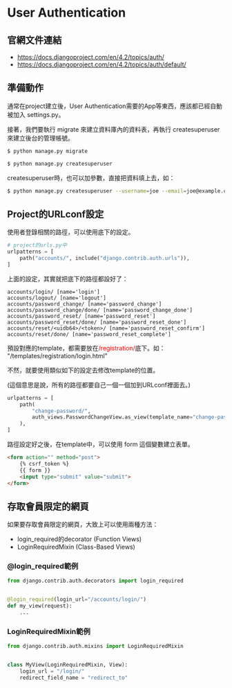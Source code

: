 # User Authentication

## 官網文件連結
* https://docs.djangoproject.com/en/4.2/topics/auth/
* https://docs.djangoproject.com/en/4.2/topics/auth/default/

## 準備動作

通常在project建立後，User Authentication需要的App等東西，應該都已經自動被加入 settings.py。

接著，我們要執行 migrate 來建立資料庫內的資料表，再執行 createsuperuser 來建立後台的管理帳號。

```bash
$ python manage.py migrate
```

```bash
$ python manage.py createsuperuser
```

createsuperuser時，也可以加參數，直接把資料填上去，如：
```bash
$ python manage.py createsuperuser --username=joe --email=joe@example.com
```

## Project的URLconf設定

使用者登錄相關的路徑，可以使用底下的設定。

```python
# project的urls.py中
urlpatterns = [
    path("accounts/", include("django.contrib.auth.urls")),
]
```

上面的設定，其實就把底下的路徑都設好了：

```
accounts/login/ [name='login']
accounts/logout/ [name='logout']
accounts/password_change/ [name='password_change']
accounts/password_change/done/ [name='password_change_done']
accounts/password_reset/ [name='password_reset']
accounts/password_reset/done/ [name='password_reset_done']
accounts/reset/<uidb64>/<token>/ [name='password_reset_confirm']
accounts/reset/done/ [name='password_reset_complete']
```

預設對應的template，都需要放在<font color="red">/registration/</font>底下。如：
"/templates/registration/login.html"

不然，就要使用類似如下的設定去修改template的位置。

(這個意思是說，所有的路徑都要自己一個一個加到URLconf裡面去。)

```python
urlpatterns = [
    path(
        "change-password/",
        auth_views.PasswordChangeView.as_view(template_name="change-password.html"),
    ),
]
```

路徑設定好之後，在template中，可以使用 form 這個變數建立表單。

```html
<form action="" method="post">
    {% csrf_token %}
    {{ form }}
    <input type="submit" value="submit">
</form>
```

## 存取會員限定的網頁

如果要存取會員限定的網頁，大致上可以使用兩種方法：
* login_required的decorator (Function Views)
* LoginRequiredMixin (Class-Based Views)

### @login_required範例
```python
from django.contrib.auth.decorators import login_required


@login_required(login_url="/accounts/login/")
def my_view(request):
    ...
```

### LoginRequiredMixin範例
```python
from django.contrib.auth.mixins import LoginRequiredMixin


class MyView(LoginRequiredMixin, View):
    login_url = "/login/"
    redirect_field_name = "redirect_to"
```
